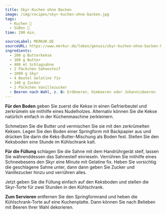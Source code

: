 ```yaml
---
title: Skyr-Kuchen ohne Backen
image: /img/recipes/skyr-kuchen-ohne-backen.jpg
tags:
  - Kuchen 🍰
  - Süßes 🍬
time: 200 min.

sourceLabel: MERKUR.DE
sourceURL: https://www.merkur.de/leben/genuss/skyr-kuchen-ohne-backen-kuehlschrank-rezept-sommer-kaesekuchen-90808175.html
ingredients:
  - 200 g Butterkekse
  - 100 g Butter
  - 400 ml Schlagsahne
  - 2 Päckchen Sahnesteif
  - 1000 g Skyr
  - 4 Beutel Gelatine fix
  - 140 g Zucker
  - 2 Päckchen Vanillezucker
  - Beeren nach Wahl, z. B: Erdbeeren, Himbeeren oder Johannisbeeren 
---
```


**Für den Boden** geben Sie zuerst die Kekse in einen Gefrierbeutel und 
zerkrümeln sie mithilfe eines Nudelholzes. Alternativ können Sie die Kekse 
natürlich einfach in der Küchenmaschine zerkleinern. 

Schmelzen Sie die Butter und vermischen Sie sie mit den zerkrümelten Keksen. 
Legen Sie den Boden einer Springform mit Backpapier aus und drücken Sie darin 
die Keks-Butter-Mischung als Boden fest. Stellen Sie den Keksboden eine 
Stunde im Kühlschrank kalt.

**Für die Füllung** schlagen Sie die Sahne mit dem Handrührgerät steif, 
lassen Sie währenddessen das Sahnesteif einrieseln. Verrühren Sie mithilfe 
eines Schneebesens den Skyr eine Minute mit Gelatine fix. 
Heben Sie vorsichtig die geschlagene Sahne unter, dann dann geben Sie 
Zucker und Vanillezucker hinzu und verrühren alles.

Jetzt geben Sie die Füllung einfach auf den Keksboden und stellen die 
Skyr-Torte für zwei Stunden in den Kühlschrank.

**Zum Servieren** entfernen Sie den Springformrand und heben die Kühlschrank-Torte 
auf eine Kuchenplatte. Dann können Sie nach Belieben mit Beeren Ihrer Wahl dekorieren. 
